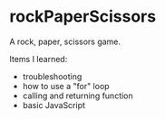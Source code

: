 # rockPaperScissors
A rock, paper, scissors game.

Items I learned:
  - troubleshooting
  - how to use a "for" loop
  - calling and returning function
  - basic JavaScript
